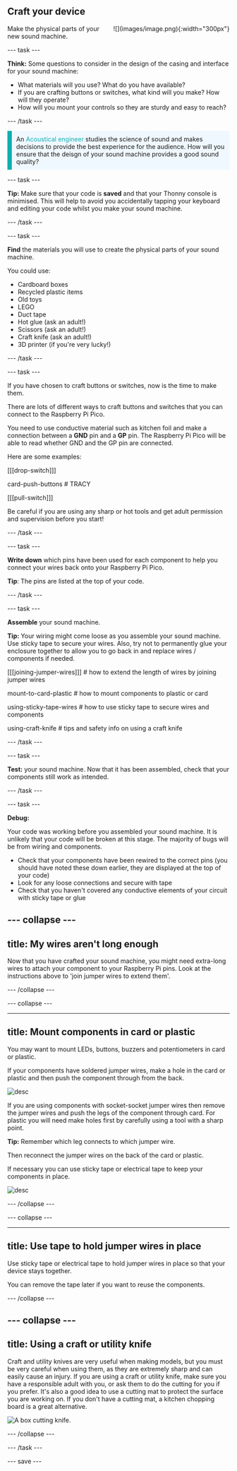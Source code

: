 ## Craft your device

<div style="display: flex; flex-wrap: wrap">
<div style="flex-basis: 200px; flex-grow: 1; margin-right: 15px;">
Make the physical parts of your new sound machine.
</div>
<div>
![](images/image.png){:width="300px"}
</div>
</div>

--- task ---

**Think:** Some questions to consider in the design of the casing and interface for your sound machine: 

+ What materials will you use? What do you have available?
+ If you are crafting buttons or switches, what kind will you make? How will they operate?
+ How will you mount your controls so they are sturdy and easy to reach? 

--- /task ---

<p style='border-left: solid; border-width:10px; border-color: #0faeb0; background-color: aliceblue; padding: 10px;'>
An <span style="color: #0faeb0">Acoustical engineer</span> studies the science of sound and makes decisions to provide the best experience for the audience. How will you ensure that the deisgn of your sound machine provides a good sound quality? 
</p>

--- task ---

**Tip:** Make sure that your code is **saved** and that your Thonny console is minimised. This will help to avoid you accidentally tapping your keyboard and editing your code whilst you make your sound machine. 

--- /task ---

--- task ---

**Find** the materials you will use to create the physical parts of your sound machine.

You could use:
+ Cardboard boxes
+ Recycled plastic items
+ Old toys
+ LEGO
+ Duct tape
+ Hot glue (ask an adult!)
+ Scissors (ask an adult!)
+ Craft knife (ask an adult!)
+ 3D printer (if you're very lucky!)

--- /task ---

--- task ---

If you have chosen to craft buttons or switches, now is the time to make them. 

There are lots of different ways to craft buttons and switches that you can connect to the Raspberry Pi Pico. 

You need to use conductive material such as kitchen foil and make a connection between a **GND** pin and a **GP** pin. The Raspberry Pi Pico will be able to read whether GND and the GP pin are connected.

Here are some examples:

[[[drop-switch]]]

card-push-buttons # TRACY

[[[pull-switch]]]

Be careful if you are using any sharp or hot tools and get adult permission and supervision before you start!

--- /task ---

--- task ---

**Write down** which pins have been used for each component to help you connect your wires back onto your Raspberry Pi Pico. 

**Tip**: The pins are listed at the top of your code.

--- /task ---

--- task ---

**Assemble** your sound machine.

**Tip:** Your wiring might come loose as you assemble your sound machine. Use sticky tape to secure your wires. Also, try not to permanently glue your enclosure together to allow you to go back in and replace wires / components if needed. 

[[[joining-jumper-wires]]]   # how to extend the length of wires by joining jumper wires

mount-to-card-plastic  # how to mount components to plastic or card

using-sticky-tape-wires # how to use sticky tape to secure wires and components

using-craft-knife # tips and safety info on using a craft knife

--- /task ---

--- task ---

**Test:** your sound machine. Now that it has been assembled, check that your components still work as intended. 

--- /task ---

--- task ---

**Debug:** 

Your code was working before you assembled your sound machine. It is unlikely that your code will be broken at this stage. The majority of bugs will be from wiring and components. 

+ Check that your components have been rewired to the correct pins (you should have noted these down earlier, they are displayed at the top of your code)
+ Look for any loose connections and secure with tape
+ Check that you haven't covered any conductive elements of your circuit with sticky tape or glue

--- collapse ---
---
title: My wires aren't long enough
---

Now that you have crafted your sound machine, you might need extra-long wires to attach your component to your Raspberry Pi pins. Look at the instructions above to 'join jumper wires to extend them'.

--- /collapse ---













--- collapse ---

---
title: Mount components in card or plastic
---

You may want to mount LEDs, buttons, buzzers and potentiometers in card or plastic. 

If your components have soldered jumper wires, make a hole in the card or plastic and then push the component through from the back.

![desc](images/path)

If you are using components with socket-socket jumper wires then remove the jumper wires and push the legs of the component through card. For plastic you will need make holes first by carefully using a tool with a sharp point. 

**Tip:** Remember which leg connects to which jumper wire. 

Then reconnect the jumper wires on the back of the card or plastic. 

If necessary you can use sticky tape or electrical tape to keep your components in place. 

![desc](images/path)

--- /collapse ---


--- collapse ---

---
title: Use tape to hold jumper wires in place
---

Use sticky tape or electrical tape to hold jumper wires in place so that your device stays together. 

You can remove the tape later if you want to reuse the components. 

--- /collapse ---

--- collapse ---
---
title: Using a craft or utility knife
---

Craft and utility knives are very useful when making models, but you must be very careful when using them, as they are extremely sharp and can easily cause an injury. If you are using a craft or utility knife, make sure you have a responsible adult with you, or ask them to do the cutting for you if you prefer. It's also a good idea to use a cutting mat to protect the surface you are working on. If you don't have a cutting mat, a kitchen chopping board is a great alternative.

![A box cutting knife.](https://upload.wikimedia.org/wikipedia/commons/c/cf/Box-cutter.jpg)

--- /collapse ---



--- /task ---


--- save ---

